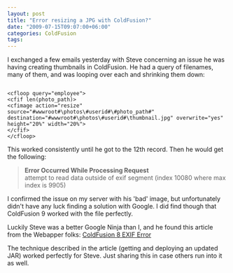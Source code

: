 ```yaml
---
layout: post
title: "Error resizing a JPG with ColdFusion?"
date: "2009-07-15T09:07:00+06:00"
categories: ColdFusion 
tags: 
---
```


I exchanged a few emails yesterday with Steve concerning an issue he was having creating thumbnails in ColdFusion. He had a query of filenames, many of them, and was looping over each and shrinking them down:

<code>
&lt;cfloop query="employee"&gt;
&lt;cfif len(photo_path)&gt;
&lt;cfimage action="resize"
source="#wwwroot#\photos\#userid#\#photo_path#"
destination="#wwwroot#\photos\#userid#\thumbnail.jpg" overwrite="yes" height="20%" width="20%"&gt;
&lt;/cfif&gt;
&lt;/cfloop&gt;
</code>

This worked consistently until he got to the 12th record. Then he would get the following:

<blockquote>
<p>
<b>Error Occurred While Processing Request</b><br/>
attempt to read data outside of exif segment (index 10080 where max index is 9905)
</p>
</blockquote>

I confirmed the issue on my server with his 'bad' image, but unfortunately didn't have any luck finding a solution with Google. I did find though that ColdFusion 9 worked with the file perfectly. 

Luckily Steve was a better Google Ninja than I, and he found this article from the Webapper folks: <a href="http://www.webapper.com/blog/index.php/2007/10/26/coldfusion-8-exif-error/">ColdFusion 8 EXIF Error</a>

The technique described in the article (getting and deploying an updated JAR) worked perfectly for Steve. Just sharing this in case others run into it as well.